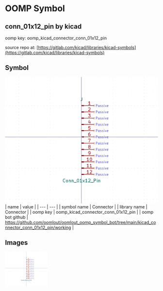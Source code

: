 # OOMP Symbol  
## conn_01x12_pin  by kicad  
  
oomp key: oomp_kicad_connector_conn_01x12_pin  
  
source repo at: [https://gitlab.com/kicad/libraries/kicad-symbols](https://gitlab.com/kicad/libraries/kicad-symbols)  
## Symbol  
  
[![working.png](working_600.png)](working.png)  
| name | value | 
| --- | --- | 
| symbol name | Connector | 
| library name | Connector | 
| oomp key | oomp_kicad_connector_conn_01x12_pin | 
| oomp bot github | https://github.com/oomlout/oomlout_oomp_symbol_bot/tree/main/kicad_connector_conn_01x12_pin/working | 
## Images  
  
[![working.png](working_140.png)](working.png)  
